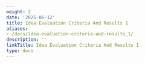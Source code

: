 ```yaml
---
weight: 2
date: '2025-06-12'
title: Idea Evaluation Criteria And Results 1
aliases:
- /docs/idea-evaluation-criteria-and-results_1/
description: ''
linkTitle: Idea Evaluation Criteria And Results 1
type: docs
---
```


